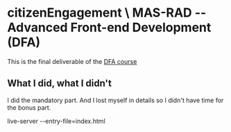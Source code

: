 # citizenEngagement \ MAS-RAD -- Advanced Front-end Development (DFA)

This is the final deliverable of the [DFA course](https://github.com/MediaComem/comem-masrad-dfa)

## What I did, what I didn't
I did the mandatory part. And I lost myself in details so I didn't have time for the bonus part.

live-server --entry-file=index.html